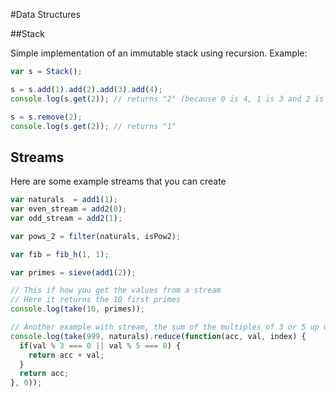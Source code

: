 #Data Structures

##Stack

Simple implementation of an immutable stack using recursion.
Example:
``` javascript
var s = Stack();

s = s.add(1).add(2).add(3).add(4);
console.log(s.get(2)); // returns "2" (because 0 is 4, 1 is 3 and 2 is 2)

s = s.remove(2);
console.log(s.get(2)); // returns "1"
```

## Streams
Here are some example streams that you can create
``` javascript
var naturals  = add1(1);
var even_stream = add2(0);
var odd_stream = add2(1);

var pows_2 = filter(naturals, isPow2);

var fib = fib_h(1, 1);

var primes = sieve(add1(2));

// This if how you get the values from a stream
// Here it returns the 10 first primes
console.log(take(10, primes));

// Another example with stream, the sum of the multiples of 3 or 5 up until 999
console.log(take(999, naturals).reduce(function(acc, val, index) {
  if(val % 3 === 0 || val % 5 === 0) {
    return acc + val;
  }
  return acc;
}, 0));
```
